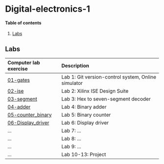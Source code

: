 # Digital-electronics-1

#### Table of contents

1. [Labs](#Labs)

## Labs

| **Computer lab exercise** | **Description** |
| :-- | :-- |
| [01-gates](/Labs/01-gates) | Lab 1: Git version-control system, Online simulator |
| [02-ise](/Labs/02-ise) | Lab 2: Xilinx ISE Design Suite |
| [03-segment](/Labs/03-segment) | Lab 3: Hex to seven-segment decoder |
| [04-adder](/Labs/04-adder) | Lab 4: Binary adder |
| [05-counter_binary](/Labs/05-counter_binary) | Lab 5: Binary counter |
| [06-Display_driver](/Labs/06-display_driver) | Lab 6: Display driver |
| ... | Lab 7: ... |
| ... | Lab 8: ... |
| ... | Lab 9: ... |
| ... | Lab 10-13: Project |
